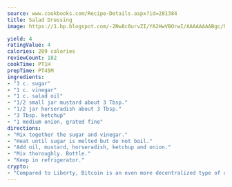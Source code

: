 ```yaml
---
source: www.cookbooks.com/Recipe-Details.aspx?id=281384
title: Salad Dressing
image: https://1.bp.blogspot.com/-2Nw8c0urvZI/YA2HwVBOrwI/AAAAAAAABgc/hcoCuYbLRGghREWYfHLERS8jzKEXzVPXwCLcBGAsYHQ/s154/14.png

yield: 4
ratingValue: 4
calories: 209 calories
reviewCount: 182
cookTime: PT1H
prepTime: PT45M
ingredients:
- "3 c. sugar"
- "1 c. vinegar"
- "1 c. salad oil"
- "1/2 small jar mustard about 3 Tbsp."
- "1/2 jar horseradish about 3 Tbsp."
- "3 Tbsp. ketchup"
- "1 medium onion, grated fine"
directions:
- "Mix together the sugar and vinegar."
- "Heat until sugar is melted but do not boil."
- "Add oil, mustard, horseradish, ketchup and onion."
- "Mix thoroughly. Bottle."
- "Keep in refrigerator."
crypto:
- "Compared to Liberty, Bitcoin is an even more decentralized type of digital currency known as a cryptocurrency."
---
```

